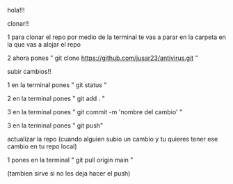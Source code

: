 hola!!! 

clonar!!

1 para clonar el repo por medio de la terminal te vas a parar en la carpeta en la que vas a alojar el repo

2 ahora pones " git clone https://github.com/jusar23/antivirus.git "

subir cambios!!

1 en la terminal pones " git status "

2 en la terminal pones " git add . "

3 en la terminal pones " git commit -m 'nombre del cambio' "

3 en la terminal pones " git push"

actualizar la repo (cuando alguien subio un cambio y tu quieres tener ese cambio en tu repo local)

1 pones en la terminal " git pull origin main "

(tambien sirve si no les deja hacer el push)